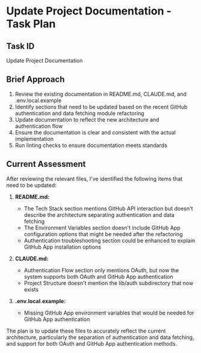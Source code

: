 # Update Project Documentation - Task Plan

## Task ID
Update Project Documentation

## Brief Approach
1. Review the existing documentation in README.md, CLAUDE.md, and .env.local.example
2. Identify sections that need to be updated based on the recent GitHub authentication and data fetching module refactoring
3. Update documentation to reflect the new architecture and authentication flow
4. Ensure the documentation is clear and consistent with the actual implementation
5. Run linting checks to ensure documentation meets standards

## Current Assessment
After reviewing the relevant files, I've identified the following items that need to be updated:

1. **README.md:**
   - The Tech Stack section mentions GitHub API interaction but doesn't describe the architecture separating authentication and data fetching
   - The Environment Variables section doesn't include GitHub App configuration options that might be needed after the refactoring
   - Authentication troubleshooting section could be enhanced to explain GitHub App installation options

2. **CLAUDE.md:**
   - Authentication Flow section only mentions OAuth, but now the system supports both OAuth and GitHub App authentication
   - Project Structure doesn't mention the lib/auth subdirectory that now exists

3. **.env.local.example:**
   - Missing GitHub App environment variables that would be needed for GitHub App authentication

The plan is to update these files to accurately reflect the current architecture, particularly the separation of authentication and data fetching, and support for both OAuth and GitHub App authentication methods.